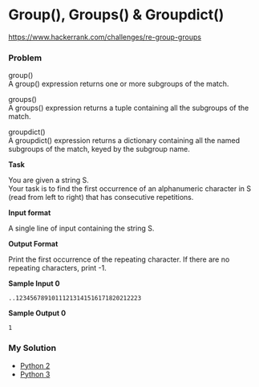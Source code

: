# Group(), Groups() & Groupdict()

https://www.hackerrank.com/challenges/re-group-groups

### Problem

group()  
A group() expression returns one or more subgroups of the match.   
  
groups()  
A groups() expression returns a tuple containing all the subgroups of the match.   
  
groupdict()  
A groupdict() expression returns a dictionary containing all the named subgroups of the match, keyed by the subgroup name.   

**Task**

You are given a string S.   
Your task is to find the first occurrence of an alphanumeric character in S (read from left to right) that has consecutive repetitions.

**Input format**

A single line of input containing the string S.

**Output Format**

Print the first occurrence of the repeating character. If there are no repeating characters, print -1.

**Sample Input 0**

```
..12345678910111213141516171820212223
```

**Sample Output 0**

```
1
```

### My Solution

- [Python 2](python2.py)
- [Python 3](python3.py)